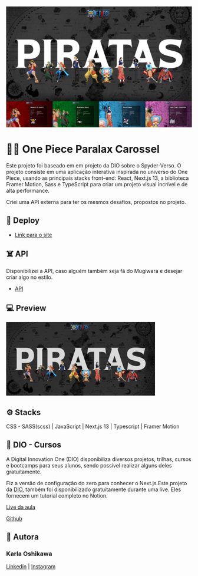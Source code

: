 ![Demonstracao do projeto sobre One Piece](public/images/One-Piece-Next-Github.png)


# 🏴‍☠️ One Piece Paralax Carossel

Este projeto foi baseado em em projeto da DIO sobre o Spyder-Verso. O projeto consiste em uma aplicação interativa inspirada no universo do One Piece, usando as principais stacks front-end: React, Next.js 13, a biblioteca Framer Motion, Sass e TypeScript para criar um projeto visual incrível e de alta performance.

Criei uma API externa para ter os mesmos desafios, propostos no projeto.

## 🔗 Deploy

- [Link para o site](https://one-piece-next-carossel.vercel.app/)

## ☠️ API

Disponibilizei a API, caso alguém também seja fã do Mugiwara e desejar criar algo no estilo.

- [API](https://652bac64d0d1df5273ee97c2.mockapi.io/api/tripulation)

## 💻 Preview

![gif com overview do site](public/images/One-Piece-Demo.gif)

## ⚙️ Stacks

 CSS - SASS(scss) | JavaScript | Next.js 13 | Typescript | Framer Motion

 ## 📁 DIO - Cursos

A Digital Innovation One (DIO) disponibiliza diversos projetos, trilhas, cursos e bootcamps para seus alunos, sendo possível realizar alguns deles gratuitamente. 

Fiz a versão de configuração do zero para conhecer o Next.js.Este projeto da [DIO](https://web.dio.me/lab/criando-um-carrossel-parallax-do-aranhaverso-com-react-nextjs-13-e-framer-motion/learning/b759ceb8-2fe3-4b14-b5bb-40416d831263), também foi disponibilizado gratuitamente durante uma live. Eles fornecem um tutorial completo no Notion.

[Live da aula](https://www.youtube.com/watch?v=d5HVw12uOpk)

[Github](https://github.com/micheleambrosio/dio-spiderverse)

## 💌 Autora

### Karla Oshikawa

[Linkedin](https://www.linkedin.com/in/karlaoshikawa/) | [Instagram](https://www.instagram.com/karla.oshikawa/)


